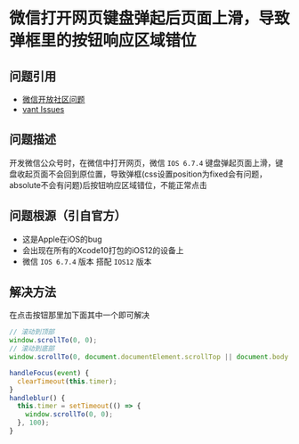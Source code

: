 # 微信打开网页键盘弹起后页面上滑，导致弹框里的按钮响应区域错位

## 问题引用

- [微信开放社区问题](https://developers.weixin.qq.com/community/develop/doc/00044ae90742f8c82fb78fcae56800)
- [vant Issues](https://github.com/youzan/vant/issues?utf8=%E2%9C%93&q=alert)

## 问题描述

开发微信公众号时，在微信中打开网页，微信 `IOS 6.7.4` 键盘弹起页面上滑，键盘收起页面不会回到原位置，导致弹框(css设置position为fixed会有问题，absolute不会有问题)后按钮响应区域错位，不能正常点击

## 问题根源（引自官方）

- 这是Apple在iOS的bug
- 会出现在所有的Xcode10打包的iOS12的设备上
- 微信 `IOS 6.7.4` 版本 搭配 `IOS12` 版本

## 解决方法

在点击按钮那里加下面其中一个即可解决

```js
// 滚动到顶部
window.scrollTo(0, 0);
// 滚动到底部
window.scrollTo(0, document.documentElement.scrollTop || document.body.scrollTop);
```

```js
handleFocus(event) {
  clearTimeout(this.timer);
}
handleblur() {
  this.timer = setTimeout(() => {
    window.scrollTo(0, 0);
  }, 100);
}
```
